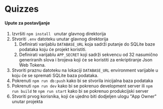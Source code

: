 # Quizzes

#### Upute za postavljanje

1. Izvršiti `npm install `  unutar glavnog direktorija
2. Stvoriti `.env` datoteku unutar glavnog direktorija
	1. Definirati varijablu `DATABASE_URL` koja sadrži putanje do SQLite baze podataka koju će projekt koristiti.
	2. Definirati varijablu `APP_SECRET` koji sadrži sekvencu od 32 nasumično generiranih slova i brojeva koji će se koristiti za enkriptiranje Json Web Tokena.
3. Stvoriti praznu datoteku na lokaciji `DATABASE_URL` environment varijable u koju će se spremati SQLite baza podataka.
4. Pokrenuti `npm run db:push` kako bi se stvorila inicijalna baza podataka
5. Pokrenuti `npm run dev` kako bi se pokrenuo development server ili `npm run build` te `npm run start` kako bi se pokrenuo produkcijski server
6. Stvoriti prvog korisnika, koji će ujedno biti dodjeljen ulogu "App Owner" unutar projekta